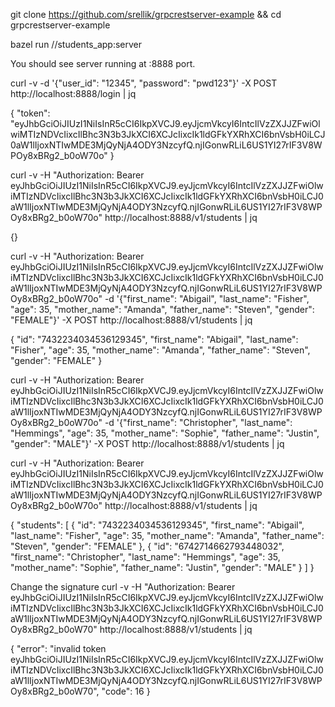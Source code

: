 
git clone https://github.com/srellik/grpcrestserver-example && cd grpcrestserver-example

bazel run //students_app:server

You should see server running at :8888 port.

curl -v -d '{"user_id": "12345", "password": "pwd123"}' -X POST http://localhost:8888/login | jq

{
  "token": "eyJhbGciOiJIUzI1NiIsInR5cCI6IkpXVCJ9.eyJjcmVkcyI6IntcIlVzZXJJZFwiOlwiMTIzNDVcIixcIlBhc3N3b3JkXCI6XCJcIixcIk1ldGFkYXRhXCI6bnVsbH0iLCJ0aW1lIjoxNTIwMDE3MjQyNjA4ODY3NzcyfQ.njIGonwRLiL6US1YI27rIF3V8WPOy8xBRg2_b0oW70o"
}

curl -v -H "Authorization: Bearer eyJhbGciOiJIUzI1NiIsInR5cCI6IkpXVCJ9.eyJjcmVkcyI6IntcIlVzZXJJZFwiOlwiMTIzNDVcIixcIlBhc3N3b3JkXCI6XCJcIixcIk1ldGFkYXRhXCI6bnVsbH0iLCJ0aW1lIjoxNTIwMDE3MjQyNjA4ODY3NzcyfQ.njIGonwRLiL6US1YI27rIF3V8WPOy8xBRg2_b0oW70o" http://localhost:8888/v1/students | jq

{}

curl -v -H "Authorization: Bearer eyJhbGciOiJIUzI1NiIsInR5cCI6IkpXVCJ9.eyJjcmVkcyI6IntcIlVzZXJJZFwiOlwiMTIzNDVcIixcIlBhc3N3b3JkXCI6XCJcIixcIk1ldGFkYXRhXCI6bnVsbH0iLCJ0aW1lIjoxNTIwMDE3MjQyNjA4ODY3NzcyfQ.njIGonwRLiL6US1YI27rIF3V8WPOy8xBRg2_b0oW70o" -d '{"first_name": "Abigail", "last_name": "Fisher", "age": 35, "mother_name": "Amanda", "father_name": "Steven", "gender": "FEMALE"}' -X POST http://localhost:8888/v1/students | jq

{
  "id": "7432234034536129345",
  "first_name": "Abigail",
  "last_name": "Fisher",
  "age": 35,
  "mother_name": "Amanda",
  "father_name": "Steven",
  "gender": "FEMALE"
}

 curl -v -H "Authorization: Bearer eyJhbGciOiJIUzI1NiIsInR5cCI6IkpXVCJ9.eyJjcmVkcyI6IntcIlVzZXJJZFwiOlwiMTIzNDVcIixcIlBhc3N3b3JkXCI6XCJcIixcIk1ldGFkYXRhXCI6bnVsbH0iLCJ0aW1lIjoxNTIwMDE3MjQyNjA4ODY3NzcyfQ.njIGonwRLiL6US1YI27rIF3V8WPOy8xBRg2_b0oW70o" -d '{"first_name": "Christopher", "last_name": "Hemmings", "age": 35, "mother_name": "Sophie", "father_name": "Justin", "gender": "MALE"}' -X POST http://localhost:8888/v1/students | jq

curl -v -H "Authorization: Bearer eyJhbGciOiJIUzI1NiIsInR5cCI6IkpXVCJ9.eyJjcmVkcyI6IntcIlVzZXJJZFwiOlwiMTIzNDVcIixcIlBhc3N3b3JkXCI6XCJcIixcIk1ldGFkYXRhXCI6bnVsbH0iLCJ0aW1lIjoxNTIwMDE3MjQyNjA4ODY3NzcyfQ.njIGonwRLiL6US1YI27rIF3V8WPOy8xBRg2_b0oW70o" http://localhost:8888/v1/students | jq

{
  "students": [
    {
      "id": "7432234034536129345",
      "first_name": "Abigail",
      "last_name": "Fisher",
      "age": 35,
      "mother_name": "Amanda",
      "father_name": "Steven",
      "gender": "FEMALE"
    },
    {
      "id": "6742714662793448032",
      "first_name": "Christopher",
      "last_name": "Hemmings",
      "age": 35,
      "mother_name": "Sophie",
      "father_name": "Justin",
      "gender": "MALE"
    }
  ]
}

Change the signature
curl -v -H "Authorization: Bearer eyJhbGciOiJIUzI1NiIsInR5cCI6IkpXVCJ9.eyJjcmVkcyI6IntcIlVzZXJJZFwiOlwiMTIzNDVcIixcIlBhc3N3b3JkXCI6XCJcIixcIk1ldGFkYXRhXCI6bnVsbH0iLCJ0aW1lIjoxNTIwMDE3MjQyNjA4ODY3NzcyfQ.njIGonwRLiL6US1YI27rIF3V8WPOy8xBRg2_b0oW70" http://localhost:8888/v1/students | jq

{
  "error": "invalid token eyJhbGciOiJIUzI1NiIsInR5cCI6IkpXVCJ9.eyJjcmVkcyI6IntcIlVzZXJJZFwiOlwiMTIzNDVcIixcIlBhc3N3b3JkXCI6XCJcIixcIk1ldGFkYXRhXCI6bnVsbH0iLCJ0aW1lIjoxNTIwMDE3MjQyNjA4ODY3NzcyfQ.njIGonwRLiL6US1YI27rIF3V8WPOy8xBRg2_b0oW70",
  "code": 16
}
